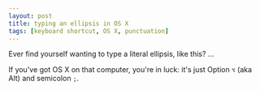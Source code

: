 ```yaml
---
layout: post
title: typing an ellipsis in OS X
tags: [keyboard shortcut, OS X, punctuation]
---
```


Ever find yourself wanting to type a literal ellipsis, like this? …

If you've got OS X on that computer, you're in luck: it's just Option `⌥` (aka Alt) and semicolon `;`.
